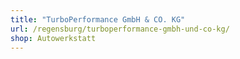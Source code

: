 ```yaml
---
title: "TurboPerformance GmbH & CO. KG"
url: /regensburg/turboperformance-gmbh-und-co-kg/
shop: Autowerkstatt
---
```

